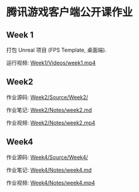 # 腾讯游戏客户端公开课作业

## Week 1

打包 Unreal 项目 (FPS Template, 桌面端).

运行视频: [Week1/Videos/week1.mp4](Week1/Videos/week1.mp4)

## Week2

作业源码: [Week2/Source/Week2/](Week2/Source/Week2/)

作业笔记: [Week2/Notes/week2.md](Week2/Notes/Week2.md)

作业视频: [Week2/Notes/week2.mp4](Week2/Notes/week2.mp4)

## Week4

作业源码: [Week4/Source/Week4/](Week4/Source/Week4)

作业笔记: [Week4/Notes/week4.md](Week4/Notes/week4.md)

作业视频: [Week4/Notes/week4.mp4](Week4/Notes/week4.mp4)
